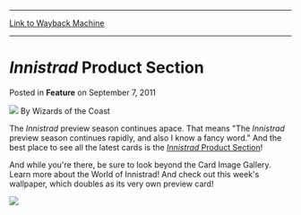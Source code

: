 
---
[Link to Wayback Machine](https://web.archive.org/web/20220925203850/https://magic.wizards.com/en/articles/archive/feature/innistrad-product-section-2011-09-07)

[_metadata_:wayback_url]:- "https://magic.wizards.com/en/articles/archive/feature/innistrad-product-section-2011-09-07"
[_metadata_:wayback_raw_url]:- "https://web.archive.org/web/20220925203850id_/https://magic.wizards.com/en/articles/archive/feature/innistrad-product-section-2011-09-07"
[_metadata_:wayback_capture_timestamp]:- "2022-09-25 20:38:50+00:00"
[_metadata_:description]:- "The Innistrad preview season continues apace. That means `The Innistrad preview season continues rapidly, and also I know a fancy word.` And the best place to see all the latest cards is the Innistrad Product Section!And while you're there, be sure to look beyond the Card Image Gallery. Learn more about the World of Innistrad! And check out this week's wallpaper, which doubles"
[_metadata_:generator]:- "Drupal 7 (http://drupal.org)"
[_metadata_:publish_date]:- "2011-09-07"
---


*Innistrad* Product Section
===========================



 Posted in **Feature**
 on September 7, 2011 






![](https://media.magic.wizards.com/styles/auth_small/public/images/person/wizards_author.jpg)
By Wizards of the Coast











The *Innistrad* preview season continues apace. That means "The *Innistrad* preview season continues rapidly, and also I know a fancy word." And the best place to see all the latest cards is the [*Innistrad* Product Section](http://archive.wizards.com/magic/tcg/products.aspx?x=mtg/tcg/products/innistrad)!

And while you're there, be sure to look beyond the Card Image Gallery. Learn more about the World of Innistrad! And check out this week's wallpaper, which doubles as its very own preview card!

[![](https://media.magic.wizards.com/image_legacy_migration/images/magic/daily/features/feature158a_site.jpg)](http://archive.wizards.com/magic/tcg/products.aspx?x=mtg/tcg/products/innistrad)  






